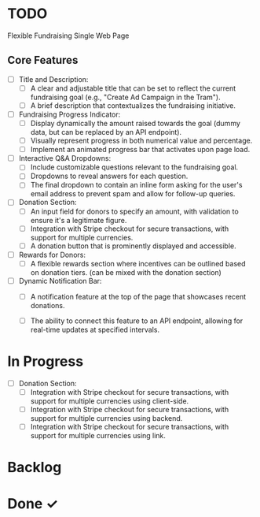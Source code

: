 # TODO
Flexible Fundraising Single Web Page

## Core Features

- [ ] Title and Description:
  - [ ] A clear and adjustable title that can be set to reflect the current fundraising goal (e.g., "Create Ad Campaign in the Tram").
  - [ ] A brief description that contextualizes the fundraising initiative.

- [ ] Fundraising Progress Indicator:
  - [ ] Display dynamically the amount raised towards the goal (dummy data, but can be replaced by an API endpoint).
  - [ ] Visually represent progress in both numerical value and percentage.
  - [ ] Implement an animated progress bar that activates upon page load.

- [ ] Interactive Q&A Dropdowns:
  - [ ] Include customizable questions relevant to the fundraising goal.
  - [ ] Dropdowns to reveal answers for each question.
  - [ ] The final dropdown to contain an inline form asking for the user's email address to prevent spam and allow for follow-up queries.

- [ ] Donation Section:
  - [ ] An input field for donors to specify an amount, with validation to ensure it's a legitimate figure.
  - [ ] Integration with Stripe checkout for secure transactions, with support for multiple currencies.
  - [ ] A donation button that is prominently displayed and accessible.

- [ ] Rewards for Donors:
  - [ ] A flexible rewards section where incentives can be outlined based on donation tiers. (can be mixed with the donation section)

- [ ] Dynamic Notification Bar:
  - [ ] A notification feature at the top of the page that showcases recent donations.
  - [ ] The ability to connect this feature to an API endpoint, allowing for real-time updates at specified intervals.


# In Progress
- [ ] Donation Section:
  - [ ] Integration with Stripe checkout for secure transactions, with support for multiple currencies using client-side.
  - [ ] Integration with Stripe checkout for secure transactions, with support for multiple currencies using backend.
  - [ ] Integration with Stripe checkout for secure transactions, with support for multiple currencies using link.

# Backlog

[comment]: <> (- [ ] This task is postponed)

# Done ✓

[comment]: <> (- [x] This task is done #prio1)
[comment]: <> (- [-] This task has been declined)